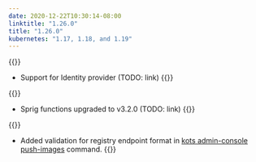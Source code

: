 ```yaml
---
date: 2020-12-22T10:30:14-08:00
linktitle: "1.26.0"
title: "1.26.0"
kubernetes: "1.17, 1.18, and 1.19"
---
```


{{<features>}}
* Support for Identity provider (TODO: link)
{{</features>}}

{{<changes>}}
* Sprig functions upgraded to v3.2.0 (TODO: link)
{{</changes>}}

{{<fixes>}}
* Added validation for registry endpoint format in [kots admin-console push-images](https://kots.io/kots-cli/admin-console/) command.
{{</fixes>}}
